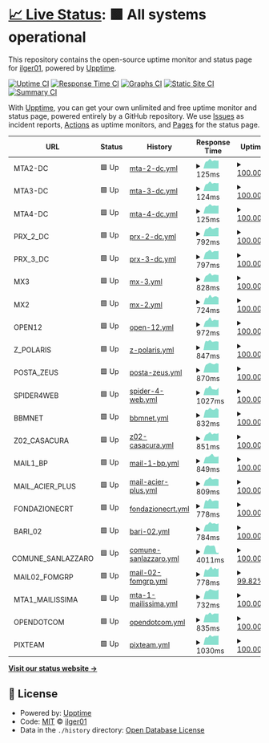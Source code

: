 # [📈 Live Status](https://ilger01.github.io/Uptime): <!--live status--> **🟩 All systems operational**

This repository contains the open-source uptime monitor and status page for [ilger01](https://ilger01.github.io/Uptime), powered by [Upptime](https://github.com/upptime/upptime).

[![Uptime CI](https://github.com/ilger01/Uptime/workflows/Uptime%20CI/badge.svg)](https://github.com/ilger01/Uptime/actions?query=workflow%3A%22Uptime+CI%22)
[![Response Time CI](https://github.com/ilger01/Uptime/workflows/Response%20Time%20CI/badge.svg)](https://github.com/ilger01/Uptime/actions?query=workflow%3A%22Response+Time+CI%22)
[![Graphs CI](https://github.com/ilger01/Uptime/workflows/Graphs%20CI/badge.svg)](https://github.com/ilger01/Uptime/actions?query=workflow%3A%22Graphs+CI%22)
[![Static Site CI](https://github.com/ilger01/Uptime/workflows/Static%20Site%20CI/badge.svg)](https://github.com/ilger01/Uptime/actions?query=workflow%3A%22Static+Site+CI%22)
[![Summary CI](https://github.com/ilger01/Uptime/workflows/Summary%20CI/badge.svg)](https://github.com/ilger01/Uptime/actions?query=workflow%3A%22Summary+CI%22)

With [Upptime](https://upptime.js.org), you can get your own unlimited and free uptime monitor and status page, powered entirely by a GitHub repository. We use [Issues](https://github.com/ilger01/Uptime/issues) as incident reports, [Actions](https://github.com/ilger01/Uptime/actions) as uptime monitors, and [Pages](https://ilger01.github.io/Uptime) for the status page.

<!--start: status pages-->
<!-- This summary is generated by Upptime (https://github.com/upptime/upptime) -->
<!-- Do not edit this manually, your changes will be overwritten -->
<!-- prettier-ignore -->
| URL | Status | History | Response Time | Uptime |
| --- | ------ | ------- | ------------- | ------ |
| <img alt="" src="https://icons.duckduckgo.com/ip3/null.ico" height="13"> MTA2-DC | 🟩 Up | [mta-2-dc.yml](https://github.com/ilger01/Uptime/commits/HEAD/history/mta-2-dc.yml) | <details><summary><img alt="Response time graph" src="./graphs/mta-2-dc/response-time-week.png" height="20"> 125ms</summary><br><a href="https://ilger01.github.io/Uptime/history/mta-2-dc"><img alt="Response time 183" src="https://img.shields.io/endpoint?url=https%3A%2F%2Fraw.githubusercontent.com%2Filger01%2FUptime%2FHEAD%2Fapi%2Fmta-2-dc%2Fresponse-time.json"></a><br><a href="https://ilger01.github.io/Uptime/history/mta-2-dc"><img alt="24-hour response time 111" src="https://img.shields.io/endpoint?url=https%3A%2F%2Fraw.githubusercontent.com%2Filger01%2FUptime%2FHEAD%2Fapi%2Fmta-2-dc%2Fresponse-time-day.json"></a><br><a href="https://ilger01.github.io/Uptime/history/mta-2-dc"><img alt="7-day response time 125" src="https://img.shields.io/endpoint?url=https%3A%2F%2Fraw.githubusercontent.com%2Filger01%2FUptime%2FHEAD%2Fapi%2Fmta-2-dc%2Fresponse-time-week.json"></a><br><a href="https://ilger01.github.io/Uptime/history/mta-2-dc"><img alt="30-day response time 123" src="https://img.shields.io/endpoint?url=https%3A%2F%2Fraw.githubusercontent.com%2Filger01%2FUptime%2FHEAD%2Fapi%2Fmta-2-dc%2Fresponse-time-month.json"></a><br><a href="https://ilger01.github.io/Uptime/history/mta-2-dc"><img alt="1-year response time 183" src="https://img.shields.io/endpoint?url=https%3A%2F%2Fraw.githubusercontent.com%2Filger01%2FUptime%2FHEAD%2Fapi%2Fmta-2-dc%2Fresponse-time-year.json"></a></details> | <details><summary><a href="https://ilger01.github.io/Uptime/history/mta-2-dc">100.00%</a></summary><a href="https://ilger01.github.io/Uptime/history/mta-2-dc"><img alt="All-time uptime 99.96%" src="https://img.shields.io/endpoint?url=https%3A%2F%2Fraw.githubusercontent.com%2Filger01%2FUptime%2FHEAD%2Fapi%2Fmta-2-dc%2Fuptime.json"></a><br><a href="https://ilger01.github.io/Uptime/history/mta-2-dc"><img alt="24-hour uptime 100.00%" src="https://img.shields.io/endpoint?url=https%3A%2F%2Fraw.githubusercontent.com%2Filger01%2FUptime%2FHEAD%2Fapi%2Fmta-2-dc%2Fuptime-day.json"></a><br><a href="https://ilger01.github.io/Uptime/history/mta-2-dc"><img alt="7-day uptime 100.00%" src="https://img.shields.io/endpoint?url=https%3A%2F%2Fraw.githubusercontent.com%2Filger01%2FUptime%2FHEAD%2Fapi%2Fmta-2-dc%2Fuptime-week.json"></a><br><a href="https://ilger01.github.io/Uptime/history/mta-2-dc"><img alt="30-day uptime 100.00%" src="https://img.shields.io/endpoint?url=https%3A%2F%2Fraw.githubusercontent.com%2Filger01%2FUptime%2FHEAD%2Fapi%2Fmta-2-dc%2Fuptime-month.json"></a><br><a href="https://ilger01.github.io/Uptime/history/mta-2-dc"><img alt="1-year uptime 99.96%" src="https://img.shields.io/endpoint?url=https%3A%2F%2Fraw.githubusercontent.com%2Filger01%2FUptime%2FHEAD%2Fapi%2Fmta-2-dc%2Fuptime-year.json"></a></details>
| <img alt="" src="https://icons.duckduckgo.com/ip3/null.ico" height="13"> MTA3-DC | 🟩 Up | [mta-3-dc.yml](https://github.com/ilger01/Uptime/commits/HEAD/history/mta-3-dc.yml) | <details><summary><img alt="Response time graph" src="./graphs/mta-3-dc/response-time-week.png" height="20"> 124ms</summary><br><a href="https://ilger01.github.io/Uptime/history/mta-3-dc"><img alt="Response time 176" src="https://img.shields.io/endpoint?url=https%3A%2F%2Fraw.githubusercontent.com%2Filger01%2FUptime%2FHEAD%2Fapi%2Fmta-3-dc%2Fresponse-time.json"></a><br><a href="https://ilger01.github.io/Uptime/history/mta-3-dc"><img alt="24-hour response time 107" src="https://img.shields.io/endpoint?url=https%3A%2F%2Fraw.githubusercontent.com%2Filger01%2FUptime%2FHEAD%2Fapi%2Fmta-3-dc%2Fresponse-time-day.json"></a><br><a href="https://ilger01.github.io/Uptime/history/mta-3-dc"><img alt="7-day response time 124" src="https://img.shields.io/endpoint?url=https%3A%2F%2Fraw.githubusercontent.com%2Filger01%2FUptime%2FHEAD%2Fapi%2Fmta-3-dc%2Fresponse-time-week.json"></a><br><a href="https://ilger01.github.io/Uptime/history/mta-3-dc"><img alt="30-day response time 122" src="https://img.shields.io/endpoint?url=https%3A%2F%2Fraw.githubusercontent.com%2Filger01%2FUptime%2FHEAD%2Fapi%2Fmta-3-dc%2Fresponse-time-month.json"></a><br><a href="https://ilger01.github.io/Uptime/history/mta-3-dc"><img alt="1-year response time 176" src="https://img.shields.io/endpoint?url=https%3A%2F%2Fraw.githubusercontent.com%2Filger01%2FUptime%2FHEAD%2Fapi%2Fmta-3-dc%2Fresponse-time-year.json"></a></details> | <details><summary><a href="https://ilger01.github.io/Uptime/history/mta-3-dc">100.00%</a></summary><a href="https://ilger01.github.io/Uptime/history/mta-3-dc"><img alt="All-time uptime 99.93%" src="https://img.shields.io/endpoint?url=https%3A%2F%2Fraw.githubusercontent.com%2Filger01%2FUptime%2FHEAD%2Fapi%2Fmta-3-dc%2Fuptime.json"></a><br><a href="https://ilger01.github.io/Uptime/history/mta-3-dc"><img alt="24-hour uptime 100.00%" src="https://img.shields.io/endpoint?url=https%3A%2F%2Fraw.githubusercontent.com%2Filger01%2FUptime%2FHEAD%2Fapi%2Fmta-3-dc%2Fuptime-day.json"></a><br><a href="https://ilger01.github.io/Uptime/history/mta-3-dc"><img alt="7-day uptime 100.00%" src="https://img.shields.io/endpoint?url=https%3A%2F%2Fraw.githubusercontent.com%2Filger01%2FUptime%2FHEAD%2Fapi%2Fmta-3-dc%2Fuptime-week.json"></a><br><a href="https://ilger01.github.io/Uptime/history/mta-3-dc"><img alt="30-day uptime 100.00%" src="https://img.shields.io/endpoint?url=https%3A%2F%2Fraw.githubusercontent.com%2Filger01%2FUptime%2FHEAD%2Fapi%2Fmta-3-dc%2Fuptime-month.json"></a><br><a href="https://ilger01.github.io/Uptime/history/mta-3-dc"><img alt="1-year uptime 99.93%" src="https://img.shields.io/endpoint?url=https%3A%2F%2Fraw.githubusercontent.com%2Filger01%2FUptime%2FHEAD%2Fapi%2Fmta-3-dc%2Fuptime-year.json"></a></details>
| <img alt="" src="https://icons.duckduckgo.com/ip3/null.ico" height="13"> MTA4-DC | 🟩 Up | [mta-4-dc.yml](https://github.com/ilger01/Uptime/commits/HEAD/history/mta-4-dc.yml) | <details><summary><img alt="Response time graph" src="./graphs/mta-4-dc/response-time-week.png" height="20"> 125ms</summary><br><a href="https://ilger01.github.io/Uptime/history/mta-4-dc"><img alt="Response time 172" src="https://img.shields.io/endpoint?url=https%3A%2F%2Fraw.githubusercontent.com%2Filger01%2FUptime%2FHEAD%2Fapi%2Fmta-4-dc%2Fresponse-time.json"></a><br><a href="https://ilger01.github.io/Uptime/history/mta-4-dc"><img alt="24-hour response time 108" src="https://img.shields.io/endpoint?url=https%3A%2F%2Fraw.githubusercontent.com%2Filger01%2FUptime%2FHEAD%2Fapi%2Fmta-4-dc%2Fresponse-time-day.json"></a><br><a href="https://ilger01.github.io/Uptime/history/mta-4-dc"><img alt="7-day response time 125" src="https://img.shields.io/endpoint?url=https%3A%2F%2Fraw.githubusercontent.com%2Filger01%2FUptime%2FHEAD%2Fapi%2Fmta-4-dc%2Fresponse-time-week.json"></a><br><a href="https://ilger01.github.io/Uptime/history/mta-4-dc"><img alt="30-day response time 122" src="https://img.shields.io/endpoint?url=https%3A%2F%2Fraw.githubusercontent.com%2Filger01%2FUptime%2FHEAD%2Fapi%2Fmta-4-dc%2Fresponse-time-month.json"></a><br><a href="https://ilger01.github.io/Uptime/history/mta-4-dc"><img alt="1-year response time 172" src="https://img.shields.io/endpoint?url=https%3A%2F%2Fraw.githubusercontent.com%2Filger01%2FUptime%2FHEAD%2Fapi%2Fmta-4-dc%2Fresponse-time-year.json"></a></details> | <details><summary><a href="https://ilger01.github.io/Uptime/history/mta-4-dc">100.00%</a></summary><a href="https://ilger01.github.io/Uptime/history/mta-4-dc"><img alt="All-time uptime 99.96%" src="https://img.shields.io/endpoint?url=https%3A%2F%2Fraw.githubusercontent.com%2Filger01%2FUptime%2FHEAD%2Fapi%2Fmta-4-dc%2Fuptime.json"></a><br><a href="https://ilger01.github.io/Uptime/history/mta-4-dc"><img alt="24-hour uptime 100.00%" src="https://img.shields.io/endpoint?url=https%3A%2F%2Fraw.githubusercontent.com%2Filger01%2FUptime%2FHEAD%2Fapi%2Fmta-4-dc%2Fuptime-day.json"></a><br><a href="https://ilger01.github.io/Uptime/history/mta-4-dc"><img alt="7-day uptime 100.00%" src="https://img.shields.io/endpoint?url=https%3A%2F%2Fraw.githubusercontent.com%2Filger01%2FUptime%2FHEAD%2Fapi%2Fmta-4-dc%2Fuptime-week.json"></a><br><a href="https://ilger01.github.io/Uptime/history/mta-4-dc"><img alt="30-day uptime 100.00%" src="https://img.shields.io/endpoint?url=https%3A%2F%2Fraw.githubusercontent.com%2Filger01%2FUptime%2FHEAD%2Fapi%2Fmta-4-dc%2Fuptime-month.json"></a><br><a href="https://ilger01.github.io/Uptime/history/mta-4-dc"><img alt="1-year uptime 99.96%" src="https://img.shields.io/endpoint?url=https%3A%2F%2Fraw.githubusercontent.com%2Filger01%2FUptime%2FHEAD%2Fapi%2Fmta-4-dc%2Fuptime-year.json"></a></details>
| <img alt="" src="https://icons.duckduckgo.com/ip3/null.ico" height="13"> PRX_2_DC | 🟩 Up | [prx-2-dc.yml](https://github.com/ilger01/Uptime/commits/HEAD/history/prx-2-dc.yml) | <details><summary><img alt="Response time graph" src="./graphs/prx-2-dc/response-time-week.png" height="20"> 792ms</summary><br><a href="https://ilger01.github.io/Uptime/history/prx-2-dc"><img alt="Response time 866" src="https://img.shields.io/endpoint?url=https%3A%2F%2Fraw.githubusercontent.com%2Filger01%2FUptime%2FHEAD%2Fapi%2Fprx-2-dc%2Fresponse-time.json"></a><br><a href="https://ilger01.github.io/Uptime/history/prx-2-dc"><img alt="24-hour response time 733" src="https://img.shields.io/endpoint?url=https%3A%2F%2Fraw.githubusercontent.com%2Filger01%2FUptime%2FHEAD%2Fapi%2Fprx-2-dc%2Fresponse-time-day.json"></a><br><a href="https://ilger01.github.io/Uptime/history/prx-2-dc"><img alt="7-day response time 792" src="https://img.shields.io/endpoint?url=https%3A%2F%2Fraw.githubusercontent.com%2Filger01%2FUptime%2FHEAD%2Fapi%2Fprx-2-dc%2Fresponse-time-week.json"></a><br><a href="https://ilger01.github.io/Uptime/history/prx-2-dc"><img alt="30-day response time 790" src="https://img.shields.io/endpoint?url=https%3A%2F%2Fraw.githubusercontent.com%2Filger01%2FUptime%2FHEAD%2Fapi%2Fprx-2-dc%2Fresponse-time-month.json"></a><br><a href="https://ilger01.github.io/Uptime/history/prx-2-dc"><img alt="1-year response time 866" src="https://img.shields.io/endpoint?url=https%3A%2F%2Fraw.githubusercontent.com%2Filger01%2FUptime%2FHEAD%2Fapi%2Fprx-2-dc%2Fresponse-time-year.json"></a></details> | <details><summary><a href="https://ilger01.github.io/Uptime/history/prx-2-dc">100.00%</a></summary><a href="https://ilger01.github.io/Uptime/history/prx-2-dc"><img alt="All-time uptime 99.95%" src="https://img.shields.io/endpoint?url=https%3A%2F%2Fraw.githubusercontent.com%2Filger01%2FUptime%2FHEAD%2Fapi%2Fprx-2-dc%2Fuptime.json"></a><br><a href="https://ilger01.github.io/Uptime/history/prx-2-dc"><img alt="24-hour uptime 100.00%" src="https://img.shields.io/endpoint?url=https%3A%2F%2Fraw.githubusercontent.com%2Filger01%2FUptime%2FHEAD%2Fapi%2Fprx-2-dc%2Fuptime-day.json"></a><br><a href="https://ilger01.github.io/Uptime/history/prx-2-dc"><img alt="7-day uptime 100.00%" src="https://img.shields.io/endpoint?url=https%3A%2F%2Fraw.githubusercontent.com%2Filger01%2FUptime%2FHEAD%2Fapi%2Fprx-2-dc%2Fuptime-week.json"></a><br><a href="https://ilger01.github.io/Uptime/history/prx-2-dc"><img alt="30-day uptime 100.00%" src="https://img.shields.io/endpoint?url=https%3A%2F%2Fraw.githubusercontent.com%2Filger01%2FUptime%2FHEAD%2Fapi%2Fprx-2-dc%2Fuptime-month.json"></a><br><a href="https://ilger01.github.io/Uptime/history/prx-2-dc"><img alt="1-year uptime 99.95%" src="https://img.shields.io/endpoint?url=https%3A%2F%2Fraw.githubusercontent.com%2Filger01%2FUptime%2FHEAD%2Fapi%2Fprx-2-dc%2Fuptime-year.json"></a></details>
| <img alt="" src="https://icons.duckduckgo.com/ip3/null.ico" height="13"> PRX_3_DC | 🟩 Up | [prx-3-dc.yml](https://github.com/ilger01/Uptime/commits/HEAD/history/prx-3-dc.yml) | <details><summary><img alt="Response time graph" src="./graphs/prx-3-dc/response-time-week.png" height="20"> 797ms</summary><br><a href="https://ilger01.github.io/Uptime/history/prx-3-dc"><img alt="Response time 852" src="https://img.shields.io/endpoint?url=https%3A%2F%2Fraw.githubusercontent.com%2Filger01%2FUptime%2FHEAD%2Fapi%2Fprx-3-dc%2Fresponse-time.json"></a><br><a href="https://ilger01.github.io/Uptime/history/prx-3-dc"><img alt="24-hour response time 777" src="https://img.shields.io/endpoint?url=https%3A%2F%2Fraw.githubusercontent.com%2Filger01%2FUptime%2FHEAD%2Fapi%2Fprx-3-dc%2Fresponse-time-day.json"></a><br><a href="https://ilger01.github.io/Uptime/history/prx-3-dc"><img alt="7-day response time 797" src="https://img.shields.io/endpoint?url=https%3A%2F%2Fraw.githubusercontent.com%2Filger01%2FUptime%2FHEAD%2Fapi%2Fprx-3-dc%2Fresponse-time-week.json"></a><br><a href="https://ilger01.github.io/Uptime/history/prx-3-dc"><img alt="30-day response time 798" src="https://img.shields.io/endpoint?url=https%3A%2F%2Fraw.githubusercontent.com%2Filger01%2FUptime%2FHEAD%2Fapi%2Fprx-3-dc%2Fresponse-time-month.json"></a><br><a href="https://ilger01.github.io/Uptime/history/prx-3-dc"><img alt="1-year response time 852" src="https://img.shields.io/endpoint?url=https%3A%2F%2Fraw.githubusercontent.com%2Filger01%2FUptime%2FHEAD%2Fapi%2Fprx-3-dc%2Fresponse-time-year.json"></a></details> | <details><summary><a href="https://ilger01.github.io/Uptime/history/prx-3-dc">100.00%</a></summary><a href="https://ilger01.github.io/Uptime/history/prx-3-dc"><img alt="All-time uptime 99.95%" src="https://img.shields.io/endpoint?url=https%3A%2F%2Fraw.githubusercontent.com%2Filger01%2FUptime%2FHEAD%2Fapi%2Fprx-3-dc%2Fuptime.json"></a><br><a href="https://ilger01.github.io/Uptime/history/prx-3-dc"><img alt="24-hour uptime 100.00%" src="https://img.shields.io/endpoint?url=https%3A%2F%2Fraw.githubusercontent.com%2Filger01%2FUptime%2FHEAD%2Fapi%2Fprx-3-dc%2Fuptime-day.json"></a><br><a href="https://ilger01.github.io/Uptime/history/prx-3-dc"><img alt="7-day uptime 100.00%" src="https://img.shields.io/endpoint?url=https%3A%2F%2Fraw.githubusercontent.com%2Filger01%2FUptime%2FHEAD%2Fapi%2Fprx-3-dc%2Fuptime-week.json"></a><br><a href="https://ilger01.github.io/Uptime/history/prx-3-dc"><img alt="30-day uptime 100.00%" src="https://img.shields.io/endpoint?url=https%3A%2F%2Fraw.githubusercontent.com%2Filger01%2FUptime%2FHEAD%2Fapi%2Fprx-3-dc%2Fuptime-month.json"></a><br><a href="https://ilger01.github.io/Uptime/history/prx-3-dc"><img alt="1-year uptime 99.95%" src="https://img.shields.io/endpoint?url=https%3A%2F%2Fraw.githubusercontent.com%2Filger01%2FUptime%2FHEAD%2Fapi%2Fprx-3-dc%2Fuptime-year.json"></a></details>
| <img alt="" src="https://icons.duckduckgo.com/ip3/null.ico" height="13"> MX3 | 🟩 Up | [mx-3.yml](https://github.com/ilger01/Uptime/commits/HEAD/history/mx-3.yml) | <details><summary><img alt="Response time graph" src="./graphs/mx-3/response-time-week.png" height="20"> 828ms</summary><br><a href="https://ilger01.github.io/Uptime/history/mx-3"><img alt="Response time 859" src="https://img.shields.io/endpoint?url=https%3A%2F%2Fraw.githubusercontent.com%2Filger01%2FUptime%2FHEAD%2Fapi%2Fmx-3%2Fresponse-time.json"></a><br><a href="https://ilger01.github.io/Uptime/history/mx-3"><img alt="24-hour response time 774" src="https://img.shields.io/endpoint?url=https%3A%2F%2Fraw.githubusercontent.com%2Filger01%2FUptime%2FHEAD%2Fapi%2Fmx-3%2Fresponse-time-day.json"></a><br><a href="https://ilger01.github.io/Uptime/history/mx-3"><img alt="7-day response time 828" src="https://img.shields.io/endpoint?url=https%3A%2F%2Fraw.githubusercontent.com%2Filger01%2FUptime%2FHEAD%2Fapi%2Fmx-3%2Fresponse-time-week.json"></a><br><a href="https://ilger01.github.io/Uptime/history/mx-3"><img alt="30-day response time 824" src="https://img.shields.io/endpoint?url=https%3A%2F%2Fraw.githubusercontent.com%2Filger01%2FUptime%2FHEAD%2Fapi%2Fmx-3%2Fresponse-time-month.json"></a><br><a href="https://ilger01.github.io/Uptime/history/mx-3"><img alt="1-year response time 859" src="https://img.shields.io/endpoint?url=https%3A%2F%2Fraw.githubusercontent.com%2Filger01%2FUptime%2FHEAD%2Fapi%2Fmx-3%2Fresponse-time-year.json"></a></details> | <details><summary><a href="https://ilger01.github.io/Uptime/history/mx-3">100.00%</a></summary><a href="https://ilger01.github.io/Uptime/history/mx-3"><img alt="All-time uptime 99.93%" src="https://img.shields.io/endpoint?url=https%3A%2F%2Fraw.githubusercontent.com%2Filger01%2FUptime%2FHEAD%2Fapi%2Fmx-3%2Fuptime.json"></a><br><a href="https://ilger01.github.io/Uptime/history/mx-3"><img alt="24-hour uptime 100.00%" src="https://img.shields.io/endpoint?url=https%3A%2F%2Fraw.githubusercontent.com%2Filger01%2FUptime%2FHEAD%2Fapi%2Fmx-3%2Fuptime-day.json"></a><br><a href="https://ilger01.github.io/Uptime/history/mx-3"><img alt="7-day uptime 100.00%" src="https://img.shields.io/endpoint?url=https%3A%2F%2Fraw.githubusercontent.com%2Filger01%2FUptime%2FHEAD%2Fapi%2Fmx-3%2Fuptime-week.json"></a><br><a href="https://ilger01.github.io/Uptime/history/mx-3"><img alt="30-day uptime 100.00%" src="https://img.shields.io/endpoint?url=https%3A%2F%2Fraw.githubusercontent.com%2Filger01%2FUptime%2FHEAD%2Fapi%2Fmx-3%2Fuptime-month.json"></a><br><a href="https://ilger01.github.io/Uptime/history/mx-3"><img alt="1-year uptime 99.93%" src="https://img.shields.io/endpoint?url=https%3A%2F%2Fraw.githubusercontent.com%2Filger01%2FUptime%2FHEAD%2Fapi%2Fmx-3%2Fuptime-year.json"></a></details>
| <img alt="" src="https://icons.duckduckgo.com/ip3/null.ico" height="13"> MX2 | 🟩 Up | [mx-2.yml](https://github.com/ilger01/Uptime/commits/HEAD/history/mx-2.yml) | <details><summary><img alt="Response time graph" src="./graphs/mx-2/response-time-week.png" height="20"> 724ms</summary><br><a href="https://ilger01.github.io/Uptime/history/mx-2"><img alt="Response time 775" src="https://img.shields.io/endpoint?url=https%3A%2F%2Fraw.githubusercontent.com%2Filger01%2FUptime%2FHEAD%2Fapi%2Fmx-2%2Fresponse-time.json"></a><br><a href="https://ilger01.github.io/Uptime/history/mx-2"><img alt="24-hour response time 620" src="https://img.shields.io/endpoint?url=https%3A%2F%2Fraw.githubusercontent.com%2Filger01%2FUptime%2FHEAD%2Fapi%2Fmx-2%2Fresponse-time-day.json"></a><br><a href="https://ilger01.github.io/Uptime/history/mx-2"><img alt="7-day response time 724" src="https://img.shields.io/endpoint?url=https%3A%2F%2Fraw.githubusercontent.com%2Filger01%2FUptime%2FHEAD%2Fapi%2Fmx-2%2Fresponse-time-week.json"></a><br><a href="https://ilger01.github.io/Uptime/history/mx-2"><img alt="30-day response time 687" src="https://img.shields.io/endpoint?url=https%3A%2F%2Fraw.githubusercontent.com%2Filger01%2FUptime%2FHEAD%2Fapi%2Fmx-2%2Fresponse-time-month.json"></a><br><a href="https://ilger01.github.io/Uptime/history/mx-2"><img alt="1-year response time 775" src="https://img.shields.io/endpoint?url=https%3A%2F%2Fraw.githubusercontent.com%2Filger01%2FUptime%2FHEAD%2Fapi%2Fmx-2%2Fresponse-time-year.json"></a></details> | <details><summary><a href="https://ilger01.github.io/Uptime/history/mx-2">100.00%</a></summary><a href="https://ilger01.github.io/Uptime/history/mx-2"><img alt="All-time uptime 99.94%" src="https://img.shields.io/endpoint?url=https%3A%2F%2Fraw.githubusercontent.com%2Filger01%2FUptime%2FHEAD%2Fapi%2Fmx-2%2Fuptime.json"></a><br><a href="https://ilger01.github.io/Uptime/history/mx-2"><img alt="24-hour uptime 100.00%" src="https://img.shields.io/endpoint?url=https%3A%2F%2Fraw.githubusercontent.com%2Filger01%2FUptime%2FHEAD%2Fapi%2Fmx-2%2Fuptime-day.json"></a><br><a href="https://ilger01.github.io/Uptime/history/mx-2"><img alt="7-day uptime 100.00%" src="https://img.shields.io/endpoint?url=https%3A%2F%2Fraw.githubusercontent.com%2Filger01%2FUptime%2FHEAD%2Fapi%2Fmx-2%2Fuptime-week.json"></a><br><a href="https://ilger01.github.io/Uptime/history/mx-2"><img alt="30-day uptime 99.94%" src="https://img.shields.io/endpoint?url=https%3A%2F%2Fraw.githubusercontent.com%2Filger01%2FUptime%2FHEAD%2Fapi%2Fmx-2%2Fuptime-month.json"></a><br><a href="https://ilger01.github.io/Uptime/history/mx-2"><img alt="1-year uptime 99.94%" src="https://img.shields.io/endpoint?url=https%3A%2F%2Fraw.githubusercontent.com%2Filger01%2FUptime%2FHEAD%2Fapi%2Fmx-2%2Fuptime-year.json"></a></details>
| <img alt="" src="https://icons.duckduckgo.com/ip3/null.ico" height="13"> OPEN12 | 🟩 Up | [open-12.yml](https://github.com/ilger01/Uptime/commits/HEAD/history/open-12.yml) | <details><summary><img alt="Response time graph" src="./graphs/open-12/response-time-week.png" height="20"> 972ms</summary><br><a href="https://ilger01.github.io/Uptime/history/open-12"><img alt="Response time 939" src="https://img.shields.io/endpoint?url=https%3A%2F%2Fraw.githubusercontent.com%2Filger01%2FUptime%2FHEAD%2Fapi%2Fopen-12%2Fresponse-time.json"></a><br><a href="https://ilger01.github.io/Uptime/history/open-12"><img alt="24-hour response time 869" src="https://img.shields.io/endpoint?url=https%3A%2F%2Fraw.githubusercontent.com%2Filger01%2FUptime%2FHEAD%2Fapi%2Fopen-12%2Fresponse-time-day.json"></a><br><a href="https://ilger01.github.io/Uptime/history/open-12"><img alt="7-day response time 972" src="https://img.shields.io/endpoint?url=https%3A%2F%2Fraw.githubusercontent.com%2Filger01%2FUptime%2FHEAD%2Fapi%2Fopen-12%2Fresponse-time-week.json"></a><br><a href="https://ilger01.github.io/Uptime/history/open-12"><img alt="30-day response time 1148" src="https://img.shields.io/endpoint?url=https%3A%2F%2Fraw.githubusercontent.com%2Filger01%2FUptime%2FHEAD%2Fapi%2Fopen-12%2Fresponse-time-month.json"></a><br><a href="https://ilger01.github.io/Uptime/history/open-12"><img alt="1-year response time 939" src="https://img.shields.io/endpoint?url=https%3A%2F%2Fraw.githubusercontent.com%2Filger01%2FUptime%2FHEAD%2Fapi%2Fopen-12%2Fresponse-time-year.json"></a></details> | <details><summary><a href="https://ilger01.github.io/Uptime/history/open-12">100.00%</a></summary><a href="https://ilger01.github.io/Uptime/history/open-12"><img alt="All-time uptime 99.93%" src="https://img.shields.io/endpoint?url=https%3A%2F%2Fraw.githubusercontent.com%2Filger01%2FUptime%2FHEAD%2Fapi%2Fopen-12%2Fuptime.json"></a><br><a href="https://ilger01.github.io/Uptime/history/open-12"><img alt="24-hour uptime 100.00%" src="https://img.shields.io/endpoint?url=https%3A%2F%2Fraw.githubusercontent.com%2Filger01%2FUptime%2FHEAD%2Fapi%2Fopen-12%2Fuptime-day.json"></a><br><a href="https://ilger01.github.io/Uptime/history/open-12"><img alt="7-day uptime 100.00%" src="https://img.shields.io/endpoint?url=https%3A%2F%2Fraw.githubusercontent.com%2Filger01%2FUptime%2FHEAD%2Fapi%2Fopen-12%2Fuptime-week.json"></a><br><a href="https://ilger01.github.io/Uptime/history/open-12"><img alt="30-day uptime 100.00%" src="https://img.shields.io/endpoint?url=https%3A%2F%2Fraw.githubusercontent.com%2Filger01%2FUptime%2FHEAD%2Fapi%2Fopen-12%2Fuptime-month.json"></a><br><a href="https://ilger01.github.io/Uptime/history/open-12"><img alt="1-year uptime 99.93%" src="https://img.shields.io/endpoint?url=https%3A%2F%2Fraw.githubusercontent.com%2Filger01%2FUptime%2FHEAD%2Fapi%2Fopen-12%2Fuptime-year.json"></a></details>
| <img alt="" src="https://icons.duckduckgo.com/ip3/null.ico" height="13"> Z_POLARIS | 🟩 Up | [z-polaris.yml](https://github.com/ilger01/Uptime/commits/HEAD/history/z-polaris.yml) | <details><summary><img alt="Response time graph" src="./graphs/z-polaris/response-time-week.png" height="20"> 847ms</summary><br><a href="https://ilger01.github.io/Uptime/history/z-polaris"><img alt="Response time 901" src="https://img.shields.io/endpoint?url=https%3A%2F%2Fraw.githubusercontent.com%2Filger01%2FUptime%2FHEAD%2Fapi%2Fz-polaris%2Fresponse-time.json"></a><br><a href="https://ilger01.github.io/Uptime/history/z-polaris"><img alt="24-hour response time 763" src="https://img.shields.io/endpoint?url=https%3A%2F%2Fraw.githubusercontent.com%2Filger01%2FUptime%2FHEAD%2Fapi%2Fz-polaris%2Fresponse-time-day.json"></a><br><a href="https://ilger01.github.io/Uptime/history/z-polaris"><img alt="7-day response time 847" src="https://img.shields.io/endpoint?url=https%3A%2F%2Fraw.githubusercontent.com%2Filger01%2FUptime%2FHEAD%2Fapi%2Fz-polaris%2Fresponse-time-week.json"></a><br><a href="https://ilger01.github.io/Uptime/history/z-polaris"><img alt="30-day response time 857" src="https://img.shields.io/endpoint?url=https%3A%2F%2Fraw.githubusercontent.com%2Filger01%2FUptime%2FHEAD%2Fapi%2Fz-polaris%2Fresponse-time-month.json"></a><br><a href="https://ilger01.github.io/Uptime/history/z-polaris"><img alt="1-year response time 901" src="https://img.shields.io/endpoint?url=https%3A%2F%2Fraw.githubusercontent.com%2Filger01%2FUptime%2FHEAD%2Fapi%2Fz-polaris%2Fresponse-time-year.json"></a></details> | <details><summary><a href="https://ilger01.github.io/Uptime/history/z-polaris">100.00%</a></summary><a href="https://ilger01.github.io/Uptime/history/z-polaris"><img alt="All-time uptime 99.94%" src="https://img.shields.io/endpoint?url=https%3A%2F%2Fraw.githubusercontent.com%2Filger01%2FUptime%2FHEAD%2Fapi%2Fz-polaris%2Fuptime.json"></a><br><a href="https://ilger01.github.io/Uptime/history/z-polaris"><img alt="24-hour uptime 100.00%" src="https://img.shields.io/endpoint?url=https%3A%2F%2Fraw.githubusercontent.com%2Filger01%2FUptime%2FHEAD%2Fapi%2Fz-polaris%2Fuptime-day.json"></a><br><a href="https://ilger01.github.io/Uptime/history/z-polaris"><img alt="7-day uptime 100.00%" src="https://img.shields.io/endpoint?url=https%3A%2F%2Fraw.githubusercontent.com%2Filger01%2FUptime%2FHEAD%2Fapi%2Fz-polaris%2Fuptime-week.json"></a><br><a href="https://ilger01.github.io/Uptime/history/z-polaris"><img alt="30-day uptime 100.00%" src="https://img.shields.io/endpoint?url=https%3A%2F%2Fraw.githubusercontent.com%2Filger01%2FUptime%2FHEAD%2Fapi%2Fz-polaris%2Fuptime-month.json"></a><br><a href="https://ilger01.github.io/Uptime/history/z-polaris"><img alt="1-year uptime 99.94%" src="https://img.shields.io/endpoint?url=https%3A%2F%2Fraw.githubusercontent.com%2Filger01%2FUptime%2FHEAD%2Fapi%2Fz-polaris%2Fuptime-year.json"></a></details>
| <img alt="" src="https://icons.duckduckgo.com/ip3/null.ico" height="13"> POSTA_ZEUS | 🟩 Up | [posta-zeus.yml](https://github.com/ilger01/Uptime/commits/HEAD/history/posta-zeus.yml) | <details><summary><img alt="Response time graph" src="./graphs/posta-zeus/response-time-week.png" height="20"> 870ms</summary><br><a href="https://ilger01.github.io/Uptime/history/posta-zeus"><img alt="Response time 914" src="https://img.shields.io/endpoint?url=https%3A%2F%2Fraw.githubusercontent.com%2Filger01%2FUptime%2FHEAD%2Fapi%2Fposta-zeus%2Fresponse-time.json"></a><br><a href="https://ilger01.github.io/Uptime/history/posta-zeus"><img alt="24-hour response time 806" src="https://img.shields.io/endpoint?url=https%3A%2F%2Fraw.githubusercontent.com%2Filger01%2FUptime%2FHEAD%2Fapi%2Fposta-zeus%2Fresponse-time-day.json"></a><br><a href="https://ilger01.github.io/Uptime/history/posta-zeus"><img alt="7-day response time 870" src="https://img.shields.io/endpoint?url=https%3A%2F%2Fraw.githubusercontent.com%2Filger01%2FUptime%2FHEAD%2Fapi%2Fposta-zeus%2Fresponse-time-week.json"></a><br><a href="https://ilger01.github.io/Uptime/history/posta-zeus"><img alt="30-day response time 846" src="https://img.shields.io/endpoint?url=https%3A%2F%2Fraw.githubusercontent.com%2Filger01%2FUptime%2FHEAD%2Fapi%2Fposta-zeus%2Fresponse-time-month.json"></a><br><a href="https://ilger01.github.io/Uptime/history/posta-zeus"><img alt="1-year response time 914" src="https://img.shields.io/endpoint?url=https%3A%2F%2Fraw.githubusercontent.com%2Filger01%2FUptime%2FHEAD%2Fapi%2Fposta-zeus%2Fresponse-time-year.json"></a></details> | <details><summary><a href="https://ilger01.github.io/Uptime/history/posta-zeus">100.00%</a></summary><a href="https://ilger01.github.io/Uptime/history/posta-zeus"><img alt="All-time uptime 99.95%" src="https://img.shields.io/endpoint?url=https%3A%2F%2Fraw.githubusercontent.com%2Filger01%2FUptime%2FHEAD%2Fapi%2Fposta-zeus%2Fuptime.json"></a><br><a href="https://ilger01.github.io/Uptime/history/posta-zeus"><img alt="24-hour uptime 100.00%" src="https://img.shields.io/endpoint?url=https%3A%2F%2Fraw.githubusercontent.com%2Filger01%2FUptime%2FHEAD%2Fapi%2Fposta-zeus%2Fuptime-day.json"></a><br><a href="https://ilger01.github.io/Uptime/history/posta-zeus"><img alt="7-day uptime 100.00%" src="https://img.shields.io/endpoint?url=https%3A%2F%2Fraw.githubusercontent.com%2Filger01%2FUptime%2FHEAD%2Fapi%2Fposta-zeus%2Fuptime-week.json"></a><br><a href="https://ilger01.github.io/Uptime/history/posta-zeus"><img alt="30-day uptime 100.00%" src="https://img.shields.io/endpoint?url=https%3A%2F%2Fraw.githubusercontent.com%2Filger01%2FUptime%2FHEAD%2Fapi%2Fposta-zeus%2Fuptime-month.json"></a><br><a href="https://ilger01.github.io/Uptime/history/posta-zeus"><img alt="1-year uptime 99.95%" src="https://img.shields.io/endpoint?url=https%3A%2F%2Fraw.githubusercontent.com%2Filger01%2FUptime%2FHEAD%2Fapi%2Fposta-zeus%2Fuptime-year.json"></a></details>
| <img alt="" src="https://icons.duckduckgo.com/ip3/null.ico" height="13"> SPIDER4WEB | 🟩 Up | [spider-4-web.yml](https://github.com/ilger01/Uptime/commits/HEAD/history/spider-4-web.yml) | <details><summary><img alt="Response time graph" src="./graphs/spider-4-web/response-time-week.png" height="20"> 1027ms</summary><br><a href="https://ilger01.github.io/Uptime/history/spider-4-web"><img alt="Response time 1186" src="https://img.shields.io/endpoint?url=https%3A%2F%2Fraw.githubusercontent.com%2Filger01%2FUptime%2FHEAD%2Fapi%2Fspider-4-web%2Fresponse-time.json"></a><br><a href="https://ilger01.github.io/Uptime/history/spider-4-web"><img alt="24-hour response time 718" src="https://img.shields.io/endpoint?url=https%3A%2F%2Fraw.githubusercontent.com%2Filger01%2FUptime%2FHEAD%2Fapi%2Fspider-4-web%2Fresponse-time-day.json"></a><br><a href="https://ilger01.github.io/Uptime/history/spider-4-web"><img alt="7-day response time 1027" src="https://img.shields.io/endpoint?url=https%3A%2F%2Fraw.githubusercontent.com%2Filger01%2FUptime%2FHEAD%2Fapi%2Fspider-4-web%2Fresponse-time-week.json"></a><br><a href="https://ilger01.github.io/Uptime/history/spider-4-web"><img alt="30-day response time 1002" src="https://img.shields.io/endpoint?url=https%3A%2F%2Fraw.githubusercontent.com%2Filger01%2FUptime%2FHEAD%2Fapi%2Fspider-4-web%2Fresponse-time-month.json"></a><br><a href="https://ilger01.github.io/Uptime/history/spider-4-web"><img alt="1-year response time 1186" src="https://img.shields.io/endpoint?url=https%3A%2F%2Fraw.githubusercontent.com%2Filger01%2FUptime%2FHEAD%2Fapi%2Fspider-4-web%2Fresponse-time-year.json"></a></details> | <details><summary><a href="https://ilger01.github.io/Uptime/history/spider-4-web">100.00%</a></summary><a href="https://ilger01.github.io/Uptime/history/spider-4-web"><img alt="All-time uptime 99.93%" src="https://img.shields.io/endpoint?url=https%3A%2F%2Fraw.githubusercontent.com%2Filger01%2FUptime%2FHEAD%2Fapi%2Fspider-4-web%2Fuptime.json"></a><br><a href="https://ilger01.github.io/Uptime/history/spider-4-web"><img alt="24-hour uptime 100.00%" src="https://img.shields.io/endpoint?url=https%3A%2F%2Fraw.githubusercontent.com%2Filger01%2FUptime%2FHEAD%2Fapi%2Fspider-4-web%2Fuptime-day.json"></a><br><a href="https://ilger01.github.io/Uptime/history/spider-4-web"><img alt="7-day uptime 100.00%" src="https://img.shields.io/endpoint?url=https%3A%2F%2Fraw.githubusercontent.com%2Filger01%2FUptime%2FHEAD%2Fapi%2Fspider-4-web%2Fuptime-week.json"></a><br><a href="https://ilger01.github.io/Uptime/history/spider-4-web"><img alt="30-day uptime 100.00%" src="https://img.shields.io/endpoint?url=https%3A%2F%2Fraw.githubusercontent.com%2Filger01%2FUptime%2FHEAD%2Fapi%2Fspider-4-web%2Fuptime-month.json"></a><br><a href="https://ilger01.github.io/Uptime/history/spider-4-web"><img alt="1-year uptime 99.93%" src="https://img.shields.io/endpoint?url=https%3A%2F%2Fraw.githubusercontent.com%2Filger01%2FUptime%2FHEAD%2Fapi%2Fspider-4-web%2Fuptime-year.json"></a></details>
| <img alt="" src="https://icons.duckduckgo.com/ip3/null.ico" height="13"> BBMNET | 🟩 Up | [bbmnet.yml](https://github.com/ilger01/Uptime/commits/HEAD/history/bbmnet.yml) | <details><summary><img alt="Response time graph" src="./graphs/bbmnet/response-time-week.png" height="20"> 832ms</summary><br><a href="https://ilger01.github.io/Uptime/history/bbmnet"><img alt="Response time 1048" src="https://img.shields.io/endpoint?url=https%3A%2F%2Fraw.githubusercontent.com%2Filger01%2FUptime%2FHEAD%2Fapi%2Fbbmnet%2Fresponse-time.json"></a><br><a href="https://ilger01.github.io/Uptime/history/bbmnet"><img alt="24-hour response time 782" src="https://img.shields.io/endpoint?url=https%3A%2F%2Fraw.githubusercontent.com%2Filger01%2FUptime%2FHEAD%2Fapi%2Fbbmnet%2Fresponse-time-day.json"></a><br><a href="https://ilger01.github.io/Uptime/history/bbmnet"><img alt="7-day response time 832" src="https://img.shields.io/endpoint?url=https%3A%2F%2Fraw.githubusercontent.com%2Filger01%2FUptime%2FHEAD%2Fapi%2Fbbmnet%2Fresponse-time-week.json"></a><br><a href="https://ilger01.github.io/Uptime/history/bbmnet"><img alt="30-day response time 980" src="https://img.shields.io/endpoint?url=https%3A%2F%2Fraw.githubusercontent.com%2Filger01%2FUptime%2FHEAD%2Fapi%2Fbbmnet%2Fresponse-time-month.json"></a><br><a href="https://ilger01.github.io/Uptime/history/bbmnet"><img alt="1-year response time 1048" src="https://img.shields.io/endpoint?url=https%3A%2F%2Fraw.githubusercontent.com%2Filger01%2FUptime%2FHEAD%2Fapi%2Fbbmnet%2Fresponse-time-year.json"></a></details> | <details><summary><a href="https://ilger01.github.io/Uptime/history/bbmnet">100.00%</a></summary><a href="https://ilger01.github.io/Uptime/history/bbmnet"><img alt="All-time uptime 99.95%" src="https://img.shields.io/endpoint?url=https%3A%2F%2Fraw.githubusercontent.com%2Filger01%2FUptime%2FHEAD%2Fapi%2Fbbmnet%2Fuptime.json"></a><br><a href="https://ilger01.github.io/Uptime/history/bbmnet"><img alt="24-hour uptime 100.00%" src="https://img.shields.io/endpoint?url=https%3A%2F%2Fraw.githubusercontent.com%2Filger01%2FUptime%2FHEAD%2Fapi%2Fbbmnet%2Fuptime-day.json"></a><br><a href="https://ilger01.github.io/Uptime/history/bbmnet"><img alt="7-day uptime 100.00%" src="https://img.shields.io/endpoint?url=https%3A%2F%2Fraw.githubusercontent.com%2Filger01%2FUptime%2FHEAD%2Fapi%2Fbbmnet%2Fuptime-week.json"></a><br><a href="https://ilger01.github.io/Uptime/history/bbmnet"><img alt="30-day uptime 100.00%" src="https://img.shields.io/endpoint?url=https%3A%2F%2Fraw.githubusercontent.com%2Filger01%2FUptime%2FHEAD%2Fapi%2Fbbmnet%2Fuptime-month.json"></a><br><a href="https://ilger01.github.io/Uptime/history/bbmnet"><img alt="1-year uptime 99.95%" src="https://img.shields.io/endpoint?url=https%3A%2F%2Fraw.githubusercontent.com%2Filger01%2FUptime%2FHEAD%2Fapi%2Fbbmnet%2Fuptime-year.json"></a></details>
| <img alt="" src="https://icons.duckduckgo.com/ip3/null.ico" height="13"> Z02_CASACURA | 🟩 Up | [z02-casacura.yml](https://github.com/ilger01/Uptime/commits/HEAD/history/z02-casacura.yml) | <details><summary><img alt="Response time graph" src="./graphs/z02-casacura/response-time-week.png" height="20"> 851ms</summary><br><a href="https://ilger01.github.io/Uptime/history/z02-casacura"><img alt="Response time 909" src="https://img.shields.io/endpoint?url=https%3A%2F%2Fraw.githubusercontent.com%2Filger01%2FUptime%2FHEAD%2Fapi%2Fz02-casacura%2Fresponse-time.json"></a><br><a href="https://ilger01.github.io/Uptime/history/z02-casacura"><img alt="24-hour response time 782" src="https://img.shields.io/endpoint?url=https%3A%2F%2Fraw.githubusercontent.com%2Filger01%2FUptime%2FHEAD%2Fapi%2Fz02-casacura%2Fresponse-time-day.json"></a><br><a href="https://ilger01.github.io/Uptime/history/z02-casacura"><img alt="7-day response time 851" src="https://img.shields.io/endpoint?url=https%3A%2F%2Fraw.githubusercontent.com%2Filger01%2FUptime%2FHEAD%2Fapi%2Fz02-casacura%2Fresponse-time-week.json"></a><br><a href="https://ilger01.github.io/Uptime/history/z02-casacura"><img alt="30-day response time 845" src="https://img.shields.io/endpoint?url=https%3A%2F%2Fraw.githubusercontent.com%2Filger01%2FUptime%2FHEAD%2Fapi%2Fz02-casacura%2Fresponse-time-month.json"></a><br><a href="https://ilger01.github.io/Uptime/history/z02-casacura"><img alt="1-year response time 909" src="https://img.shields.io/endpoint?url=https%3A%2F%2Fraw.githubusercontent.com%2Filger01%2FUptime%2FHEAD%2Fapi%2Fz02-casacura%2Fresponse-time-year.json"></a></details> | <details><summary><a href="https://ilger01.github.io/Uptime/history/z02-casacura">100.00%</a></summary><a href="https://ilger01.github.io/Uptime/history/z02-casacura"><img alt="All-time uptime 99.94%" src="https://img.shields.io/endpoint?url=https%3A%2F%2Fraw.githubusercontent.com%2Filger01%2FUptime%2FHEAD%2Fapi%2Fz02-casacura%2Fuptime.json"></a><br><a href="https://ilger01.github.io/Uptime/history/z02-casacura"><img alt="24-hour uptime 100.00%" src="https://img.shields.io/endpoint?url=https%3A%2F%2Fraw.githubusercontent.com%2Filger01%2FUptime%2FHEAD%2Fapi%2Fz02-casacura%2Fuptime-day.json"></a><br><a href="https://ilger01.github.io/Uptime/history/z02-casacura"><img alt="7-day uptime 100.00%" src="https://img.shields.io/endpoint?url=https%3A%2F%2Fraw.githubusercontent.com%2Filger01%2FUptime%2FHEAD%2Fapi%2Fz02-casacura%2Fuptime-week.json"></a><br><a href="https://ilger01.github.io/Uptime/history/z02-casacura"><img alt="30-day uptime 100.00%" src="https://img.shields.io/endpoint?url=https%3A%2F%2Fraw.githubusercontent.com%2Filger01%2FUptime%2FHEAD%2Fapi%2Fz02-casacura%2Fuptime-month.json"></a><br><a href="https://ilger01.github.io/Uptime/history/z02-casacura"><img alt="1-year uptime 99.94%" src="https://img.shields.io/endpoint?url=https%3A%2F%2Fraw.githubusercontent.com%2Filger01%2FUptime%2FHEAD%2Fapi%2Fz02-casacura%2Fuptime-year.json"></a></details>
| <img alt="" src="https://icons.duckduckgo.com/ip3/null.ico" height="13"> MAIL1_BP | 🟩 Up | [mail-1-bp.yml](https://github.com/ilger01/Uptime/commits/HEAD/history/mail-1-bp.yml) | <details><summary><img alt="Response time graph" src="./graphs/mail-1-bp/response-time-week.png" height="20"> 849ms</summary><br><a href="https://ilger01.github.io/Uptime/history/mail-1-bp"><img alt="Response time 869" src="https://img.shields.io/endpoint?url=https%3A%2F%2Fraw.githubusercontent.com%2Filger01%2FUptime%2FHEAD%2Fapi%2Fmail-1-bp%2Fresponse-time.json"></a><br><a href="https://ilger01.github.io/Uptime/history/mail-1-bp"><img alt="24-hour response time 746" src="https://img.shields.io/endpoint?url=https%3A%2F%2Fraw.githubusercontent.com%2Filger01%2FUptime%2FHEAD%2Fapi%2Fmail-1-bp%2Fresponse-time-day.json"></a><br><a href="https://ilger01.github.io/Uptime/history/mail-1-bp"><img alt="7-day response time 849" src="https://img.shields.io/endpoint?url=https%3A%2F%2Fraw.githubusercontent.com%2Filger01%2FUptime%2FHEAD%2Fapi%2Fmail-1-bp%2Fresponse-time-week.json"></a><br><a href="https://ilger01.github.io/Uptime/history/mail-1-bp"><img alt="30-day response time 803" src="https://img.shields.io/endpoint?url=https%3A%2F%2Fraw.githubusercontent.com%2Filger01%2FUptime%2FHEAD%2Fapi%2Fmail-1-bp%2Fresponse-time-month.json"></a><br><a href="https://ilger01.github.io/Uptime/history/mail-1-bp"><img alt="1-year response time 869" src="https://img.shields.io/endpoint?url=https%3A%2F%2Fraw.githubusercontent.com%2Filger01%2FUptime%2FHEAD%2Fapi%2Fmail-1-bp%2Fresponse-time-year.json"></a></details> | <details><summary><a href="https://ilger01.github.io/Uptime/history/mail-1-bp">100.00%</a></summary><a href="https://ilger01.github.io/Uptime/history/mail-1-bp"><img alt="All-time uptime 99.94%" src="https://img.shields.io/endpoint?url=https%3A%2F%2Fraw.githubusercontent.com%2Filger01%2FUptime%2FHEAD%2Fapi%2Fmail-1-bp%2Fuptime.json"></a><br><a href="https://ilger01.github.io/Uptime/history/mail-1-bp"><img alt="24-hour uptime 100.00%" src="https://img.shields.io/endpoint?url=https%3A%2F%2Fraw.githubusercontent.com%2Filger01%2FUptime%2FHEAD%2Fapi%2Fmail-1-bp%2Fuptime-day.json"></a><br><a href="https://ilger01.github.io/Uptime/history/mail-1-bp"><img alt="7-day uptime 100.00%" src="https://img.shields.io/endpoint?url=https%3A%2F%2Fraw.githubusercontent.com%2Filger01%2FUptime%2FHEAD%2Fapi%2Fmail-1-bp%2Fuptime-week.json"></a><br><a href="https://ilger01.github.io/Uptime/history/mail-1-bp"><img alt="30-day uptime 100.00%" src="https://img.shields.io/endpoint?url=https%3A%2F%2Fraw.githubusercontent.com%2Filger01%2FUptime%2FHEAD%2Fapi%2Fmail-1-bp%2Fuptime-month.json"></a><br><a href="https://ilger01.github.io/Uptime/history/mail-1-bp"><img alt="1-year uptime 99.94%" src="https://img.shields.io/endpoint?url=https%3A%2F%2Fraw.githubusercontent.com%2Filger01%2FUptime%2FHEAD%2Fapi%2Fmail-1-bp%2Fuptime-year.json"></a></details>
| <img alt="" src="https://icons.duckduckgo.com/ip3/null.ico" height="13"> MAIL_ACIER_PLUS | 🟩 Up | [mail-acier-plus.yml](https://github.com/ilger01/Uptime/commits/HEAD/history/mail-acier-plus.yml) | <details><summary><img alt="Response time graph" src="./graphs/mail-acier-plus/response-time-week.png" height="20"> 809ms</summary><br><a href="https://ilger01.github.io/Uptime/history/mail-acier-plus"><img alt="Response time 860" src="https://img.shields.io/endpoint?url=https%3A%2F%2Fraw.githubusercontent.com%2Filger01%2FUptime%2FHEAD%2Fapi%2Fmail-acier-plus%2Fresponse-time.json"></a><br><a href="https://ilger01.github.io/Uptime/history/mail-acier-plus"><img alt="24-hour response time 699" src="https://img.shields.io/endpoint?url=https%3A%2F%2Fraw.githubusercontent.com%2Filger01%2FUptime%2FHEAD%2Fapi%2Fmail-acier-plus%2Fresponse-time-day.json"></a><br><a href="https://ilger01.github.io/Uptime/history/mail-acier-plus"><img alt="7-day response time 809" src="https://img.shields.io/endpoint?url=https%3A%2F%2Fraw.githubusercontent.com%2Filger01%2FUptime%2FHEAD%2Fapi%2Fmail-acier-plus%2Fresponse-time-week.json"></a><br><a href="https://ilger01.github.io/Uptime/history/mail-acier-plus"><img alt="30-day response time 790" src="https://img.shields.io/endpoint?url=https%3A%2F%2Fraw.githubusercontent.com%2Filger01%2FUptime%2FHEAD%2Fapi%2Fmail-acier-plus%2Fresponse-time-month.json"></a><br><a href="https://ilger01.github.io/Uptime/history/mail-acier-plus"><img alt="1-year response time 860" src="https://img.shields.io/endpoint?url=https%3A%2F%2Fraw.githubusercontent.com%2Filger01%2FUptime%2FHEAD%2Fapi%2Fmail-acier-plus%2Fresponse-time-year.json"></a></details> | <details><summary><a href="https://ilger01.github.io/Uptime/history/mail-acier-plus">100.00%</a></summary><a href="https://ilger01.github.io/Uptime/history/mail-acier-plus"><img alt="All-time uptime 99.94%" src="https://img.shields.io/endpoint?url=https%3A%2F%2Fraw.githubusercontent.com%2Filger01%2FUptime%2FHEAD%2Fapi%2Fmail-acier-plus%2Fuptime.json"></a><br><a href="https://ilger01.github.io/Uptime/history/mail-acier-plus"><img alt="24-hour uptime 100.00%" src="https://img.shields.io/endpoint?url=https%3A%2F%2Fraw.githubusercontent.com%2Filger01%2FUptime%2FHEAD%2Fapi%2Fmail-acier-plus%2Fuptime-day.json"></a><br><a href="https://ilger01.github.io/Uptime/history/mail-acier-plus"><img alt="7-day uptime 100.00%" src="https://img.shields.io/endpoint?url=https%3A%2F%2Fraw.githubusercontent.com%2Filger01%2FUptime%2FHEAD%2Fapi%2Fmail-acier-plus%2Fuptime-week.json"></a><br><a href="https://ilger01.github.io/Uptime/history/mail-acier-plus"><img alt="30-day uptime 100.00%" src="https://img.shields.io/endpoint?url=https%3A%2F%2Fraw.githubusercontent.com%2Filger01%2FUptime%2FHEAD%2Fapi%2Fmail-acier-plus%2Fuptime-month.json"></a><br><a href="https://ilger01.github.io/Uptime/history/mail-acier-plus"><img alt="1-year uptime 99.94%" src="https://img.shields.io/endpoint?url=https%3A%2F%2Fraw.githubusercontent.com%2Filger01%2FUptime%2FHEAD%2Fapi%2Fmail-acier-plus%2Fuptime-year.json"></a></details>
| <img alt="" src="https://icons.duckduckgo.com/ip3/null.ico" height="13"> FONDAZIONECRT | 🟩 Up | [fondazionecrt.yml](https://github.com/ilger01/Uptime/commits/HEAD/history/fondazionecrt.yml) | <details><summary><img alt="Response time graph" src="./graphs/fondazionecrt/response-time-week.png" height="20"> 778ms</summary><br><a href="https://ilger01.github.io/Uptime/history/fondazionecrt"><img alt="Response time 808" src="https://img.shields.io/endpoint?url=https%3A%2F%2Fraw.githubusercontent.com%2Filger01%2FUptime%2FHEAD%2Fapi%2Ffondazionecrt%2Fresponse-time.json"></a><br><a href="https://ilger01.github.io/Uptime/history/fondazionecrt"><img alt="24-hour response time 704" src="https://img.shields.io/endpoint?url=https%3A%2F%2Fraw.githubusercontent.com%2Filger01%2FUptime%2FHEAD%2Fapi%2Ffondazionecrt%2Fresponse-time-day.json"></a><br><a href="https://ilger01.github.io/Uptime/history/fondazionecrt"><img alt="7-day response time 778" src="https://img.shields.io/endpoint?url=https%3A%2F%2Fraw.githubusercontent.com%2Filger01%2FUptime%2FHEAD%2Fapi%2Ffondazionecrt%2Fresponse-time-week.json"></a><br><a href="https://ilger01.github.io/Uptime/history/fondazionecrt"><img alt="30-day response time 759" src="https://img.shields.io/endpoint?url=https%3A%2F%2Fraw.githubusercontent.com%2Filger01%2FUptime%2FHEAD%2Fapi%2Ffondazionecrt%2Fresponse-time-month.json"></a><br><a href="https://ilger01.github.io/Uptime/history/fondazionecrt"><img alt="1-year response time 808" src="https://img.shields.io/endpoint?url=https%3A%2F%2Fraw.githubusercontent.com%2Filger01%2FUptime%2FHEAD%2Fapi%2Ffondazionecrt%2Fresponse-time-year.json"></a></details> | <details><summary><a href="https://ilger01.github.io/Uptime/history/fondazionecrt">100.00%</a></summary><a href="https://ilger01.github.io/Uptime/history/fondazionecrt"><img alt="All-time uptime 99.93%" src="https://img.shields.io/endpoint?url=https%3A%2F%2Fraw.githubusercontent.com%2Filger01%2FUptime%2FHEAD%2Fapi%2Ffondazionecrt%2Fuptime.json"></a><br><a href="https://ilger01.github.io/Uptime/history/fondazionecrt"><img alt="24-hour uptime 100.00%" src="https://img.shields.io/endpoint?url=https%3A%2F%2Fraw.githubusercontent.com%2Filger01%2FUptime%2FHEAD%2Fapi%2Ffondazionecrt%2Fuptime-day.json"></a><br><a href="https://ilger01.github.io/Uptime/history/fondazionecrt"><img alt="7-day uptime 100.00%" src="https://img.shields.io/endpoint?url=https%3A%2F%2Fraw.githubusercontent.com%2Filger01%2FUptime%2FHEAD%2Fapi%2Ffondazionecrt%2Fuptime-week.json"></a><br><a href="https://ilger01.github.io/Uptime/history/fondazionecrt"><img alt="30-day uptime 100.00%" src="https://img.shields.io/endpoint?url=https%3A%2F%2Fraw.githubusercontent.com%2Filger01%2FUptime%2FHEAD%2Fapi%2Ffondazionecrt%2Fuptime-month.json"></a><br><a href="https://ilger01.github.io/Uptime/history/fondazionecrt"><img alt="1-year uptime 99.93%" src="https://img.shields.io/endpoint?url=https%3A%2F%2Fraw.githubusercontent.com%2Filger01%2FUptime%2FHEAD%2Fapi%2Ffondazionecrt%2Fuptime-year.json"></a></details>
| <img alt="" src="https://icons.duckduckgo.com/ip3/null.ico" height="13"> BARI_02 | 🟩 Up | [bari-02.yml](https://github.com/ilger01/Uptime/commits/HEAD/history/bari-02.yml) | <details><summary><img alt="Response time graph" src="./graphs/bari-02/response-time-week.png" height="20"> 784ms</summary><br><a href="https://ilger01.github.io/Uptime/history/bari-02"><img alt="Response time 847" src="https://img.shields.io/endpoint?url=https%3A%2F%2Fraw.githubusercontent.com%2Filger01%2FUptime%2FHEAD%2Fapi%2Fbari-02%2Fresponse-time.json"></a><br><a href="https://ilger01.github.io/Uptime/history/bari-02"><img alt="24-hour response time 683" src="https://img.shields.io/endpoint?url=https%3A%2F%2Fraw.githubusercontent.com%2Filger01%2FUptime%2FHEAD%2Fapi%2Fbari-02%2Fresponse-time-day.json"></a><br><a href="https://ilger01.github.io/Uptime/history/bari-02"><img alt="7-day response time 784" src="https://img.shields.io/endpoint?url=https%3A%2F%2Fraw.githubusercontent.com%2Filger01%2FUptime%2FHEAD%2Fapi%2Fbari-02%2Fresponse-time-week.json"></a><br><a href="https://ilger01.github.io/Uptime/history/bari-02"><img alt="30-day response time 768" src="https://img.shields.io/endpoint?url=https%3A%2F%2Fraw.githubusercontent.com%2Filger01%2FUptime%2FHEAD%2Fapi%2Fbari-02%2Fresponse-time-month.json"></a><br><a href="https://ilger01.github.io/Uptime/history/bari-02"><img alt="1-year response time 847" src="https://img.shields.io/endpoint?url=https%3A%2F%2Fraw.githubusercontent.com%2Filger01%2FUptime%2FHEAD%2Fapi%2Fbari-02%2Fresponse-time-year.json"></a></details> | <details><summary><a href="https://ilger01.github.io/Uptime/history/bari-02">100.00%</a></summary><a href="https://ilger01.github.io/Uptime/history/bari-02"><img alt="All-time uptime 99.95%" src="https://img.shields.io/endpoint?url=https%3A%2F%2Fraw.githubusercontent.com%2Filger01%2FUptime%2FHEAD%2Fapi%2Fbari-02%2Fuptime.json"></a><br><a href="https://ilger01.github.io/Uptime/history/bari-02"><img alt="24-hour uptime 100.00%" src="https://img.shields.io/endpoint?url=https%3A%2F%2Fraw.githubusercontent.com%2Filger01%2FUptime%2FHEAD%2Fapi%2Fbari-02%2Fuptime-day.json"></a><br><a href="https://ilger01.github.io/Uptime/history/bari-02"><img alt="7-day uptime 100.00%" src="https://img.shields.io/endpoint?url=https%3A%2F%2Fraw.githubusercontent.com%2Filger01%2FUptime%2FHEAD%2Fapi%2Fbari-02%2Fuptime-week.json"></a><br><a href="https://ilger01.github.io/Uptime/history/bari-02"><img alt="30-day uptime 99.95%" src="https://img.shields.io/endpoint?url=https%3A%2F%2Fraw.githubusercontent.com%2Filger01%2FUptime%2FHEAD%2Fapi%2Fbari-02%2Fuptime-month.json"></a><br><a href="https://ilger01.github.io/Uptime/history/bari-02"><img alt="1-year uptime 99.95%" src="https://img.shields.io/endpoint?url=https%3A%2F%2Fraw.githubusercontent.com%2Filger01%2FUptime%2FHEAD%2Fapi%2Fbari-02%2Fuptime-year.json"></a></details>
| <img alt="" src="https://icons.duckduckgo.com/ip3/null.ico" height="13"> COMUNE_SANLAZZARO | 🟩 Up | [comune-sanlazzaro.yml](https://github.com/ilger01/Uptime/commits/HEAD/history/comune-sanlazzaro.yml) | <details><summary><img alt="Response time graph" src="./graphs/comune-sanlazzaro/response-time-week.png" height="20"> 4011ms</summary><br><a href="https://ilger01.github.io/Uptime/history/comune-sanlazzaro"><img alt="Response time 3234" src="https://img.shields.io/endpoint?url=https%3A%2F%2Fraw.githubusercontent.com%2Filger01%2FUptime%2FHEAD%2Fapi%2Fcomune-sanlazzaro%2Fresponse-time.json"></a><br><a href="https://ilger01.github.io/Uptime/history/comune-sanlazzaro"><img alt="24-hour response time 6292" src="https://img.shields.io/endpoint?url=https%3A%2F%2Fraw.githubusercontent.com%2Filger01%2FUptime%2FHEAD%2Fapi%2Fcomune-sanlazzaro%2Fresponse-time-day.json"></a><br><a href="https://ilger01.github.io/Uptime/history/comune-sanlazzaro"><img alt="7-day response time 4011" src="https://img.shields.io/endpoint?url=https%3A%2F%2Fraw.githubusercontent.com%2Filger01%2FUptime%2FHEAD%2Fapi%2Fcomune-sanlazzaro%2Fresponse-time-week.json"></a><br><a href="https://ilger01.github.io/Uptime/history/comune-sanlazzaro"><img alt="30-day response time 3629" src="https://img.shields.io/endpoint?url=https%3A%2F%2Fraw.githubusercontent.com%2Filger01%2FUptime%2FHEAD%2Fapi%2Fcomune-sanlazzaro%2Fresponse-time-month.json"></a><br><a href="https://ilger01.github.io/Uptime/history/comune-sanlazzaro"><img alt="1-year response time 3234" src="https://img.shields.io/endpoint?url=https%3A%2F%2Fraw.githubusercontent.com%2Filger01%2FUptime%2FHEAD%2Fapi%2Fcomune-sanlazzaro%2Fresponse-time-year.json"></a></details> | <details><summary><a href="https://ilger01.github.io/Uptime/history/comune-sanlazzaro">100.00%</a></summary><a href="https://ilger01.github.io/Uptime/history/comune-sanlazzaro"><img alt="All-time uptime 99.94%" src="https://img.shields.io/endpoint?url=https%3A%2F%2Fraw.githubusercontent.com%2Filger01%2FUptime%2FHEAD%2Fapi%2Fcomune-sanlazzaro%2Fuptime.json"></a><br><a href="https://ilger01.github.io/Uptime/history/comune-sanlazzaro"><img alt="24-hour uptime 100.00%" src="https://img.shields.io/endpoint?url=https%3A%2F%2Fraw.githubusercontent.com%2Filger01%2FUptime%2FHEAD%2Fapi%2Fcomune-sanlazzaro%2Fuptime-day.json"></a><br><a href="https://ilger01.github.io/Uptime/history/comune-sanlazzaro"><img alt="7-day uptime 100.00%" src="https://img.shields.io/endpoint?url=https%3A%2F%2Fraw.githubusercontent.com%2Filger01%2FUptime%2FHEAD%2Fapi%2Fcomune-sanlazzaro%2Fuptime-week.json"></a><br><a href="https://ilger01.github.io/Uptime/history/comune-sanlazzaro"><img alt="30-day uptime 100.00%" src="https://img.shields.io/endpoint?url=https%3A%2F%2Fraw.githubusercontent.com%2Filger01%2FUptime%2FHEAD%2Fapi%2Fcomune-sanlazzaro%2Fuptime-month.json"></a><br><a href="https://ilger01.github.io/Uptime/history/comune-sanlazzaro"><img alt="1-year uptime 99.94%" src="https://img.shields.io/endpoint?url=https%3A%2F%2Fraw.githubusercontent.com%2Filger01%2FUptime%2FHEAD%2Fapi%2Fcomune-sanlazzaro%2Fuptime-year.json"></a></details>
| <img alt="" src="https://icons.duckduckgo.com/ip3/null.ico" height="13"> MAIL02_FOMGRP | 🟩 Up | [mail-02-fomgrp.yml](https://github.com/ilger01/Uptime/commits/HEAD/history/mail-02-fomgrp.yml) | <details><summary><img alt="Response time graph" src="./graphs/mail-02-fomgrp/response-time-week.png" height="20"> 778ms</summary><br><a href="https://ilger01.github.io/Uptime/history/mail-02-fomgrp"><img alt="Response time 847" src="https://img.shields.io/endpoint?url=https%3A%2F%2Fraw.githubusercontent.com%2Filger01%2FUptime%2FHEAD%2Fapi%2Fmail-02-fomgrp%2Fresponse-time.json"></a><br><a href="https://ilger01.github.io/Uptime/history/mail-02-fomgrp"><img alt="24-hour response time 699" src="https://img.shields.io/endpoint?url=https%3A%2F%2Fraw.githubusercontent.com%2Filger01%2FUptime%2FHEAD%2Fapi%2Fmail-02-fomgrp%2Fresponse-time-day.json"></a><br><a href="https://ilger01.github.io/Uptime/history/mail-02-fomgrp"><img alt="7-day response time 778" src="https://img.shields.io/endpoint?url=https%3A%2F%2Fraw.githubusercontent.com%2Filger01%2FUptime%2FHEAD%2Fapi%2Fmail-02-fomgrp%2Fresponse-time-week.json"></a><br><a href="https://ilger01.github.io/Uptime/history/mail-02-fomgrp"><img alt="30-day response time 796" src="https://img.shields.io/endpoint?url=https%3A%2F%2Fraw.githubusercontent.com%2Filger01%2FUptime%2FHEAD%2Fapi%2Fmail-02-fomgrp%2Fresponse-time-month.json"></a><br><a href="https://ilger01.github.io/Uptime/history/mail-02-fomgrp"><img alt="1-year response time 847" src="https://img.shields.io/endpoint?url=https%3A%2F%2Fraw.githubusercontent.com%2Filger01%2FUptime%2FHEAD%2Fapi%2Fmail-02-fomgrp%2Fresponse-time-year.json"></a></details> | <details><summary><a href="https://ilger01.github.io/Uptime/history/mail-02-fomgrp">99.82%</a></summary><a href="https://ilger01.github.io/Uptime/history/mail-02-fomgrp"><img alt="All-time uptime 99.94%" src="https://img.shields.io/endpoint?url=https%3A%2F%2Fraw.githubusercontent.com%2Filger01%2FUptime%2FHEAD%2Fapi%2Fmail-02-fomgrp%2Fuptime.json"></a><br><a href="https://ilger01.github.io/Uptime/history/mail-02-fomgrp"><img alt="24-hour uptime 100.00%" src="https://img.shields.io/endpoint?url=https%3A%2F%2Fraw.githubusercontent.com%2Filger01%2FUptime%2FHEAD%2Fapi%2Fmail-02-fomgrp%2Fuptime-day.json"></a><br><a href="https://ilger01.github.io/Uptime/history/mail-02-fomgrp"><img alt="7-day uptime 99.82%" src="https://img.shields.io/endpoint?url=https%3A%2F%2Fraw.githubusercontent.com%2Filger01%2FUptime%2FHEAD%2Fapi%2Fmail-02-fomgrp%2Fuptime-week.json"></a><br><a href="https://ilger01.github.io/Uptime/history/mail-02-fomgrp"><img alt="30-day uptime 99.96%" src="https://img.shields.io/endpoint?url=https%3A%2F%2Fraw.githubusercontent.com%2Filger01%2FUptime%2FHEAD%2Fapi%2Fmail-02-fomgrp%2Fuptime-month.json"></a><br><a href="https://ilger01.github.io/Uptime/history/mail-02-fomgrp"><img alt="1-year uptime 99.94%" src="https://img.shields.io/endpoint?url=https%3A%2F%2Fraw.githubusercontent.com%2Filger01%2FUptime%2FHEAD%2Fapi%2Fmail-02-fomgrp%2Fuptime-year.json"></a></details>
| <img alt="" src="https://icons.duckduckgo.com/ip3/null.ico" height="13"> MTA1_MAILISSIMA | 🟩 Up | [mta-1-mailissima.yml](https://github.com/ilger01/Uptime/commits/HEAD/history/mta-1-mailissima.yml) | <details><summary><img alt="Response time graph" src="./graphs/mta-1-mailissima/response-time-week.png" height="20"> 732ms</summary><br><a href="https://ilger01.github.io/Uptime/history/mta-1-mailissima"><img alt="Response time 786" src="https://img.shields.io/endpoint?url=https%3A%2F%2Fraw.githubusercontent.com%2Filger01%2FUptime%2FHEAD%2Fapi%2Fmta-1-mailissima%2Fresponse-time.json"></a><br><a href="https://ilger01.github.io/Uptime/history/mta-1-mailissima"><img alt="24-hour response time 778" src="https://img.shields.io/endpoint?url=https%3A%2F%2Fraw.githubusercontent.com%2Filger01%2FUptime%2FHEAD%2Fapi%2Fmta-1-mailissima%2Fresponse-time-day.json"></a><br><a href="https://ilger01.github.io/Uptime/history/mta-1-mailissima"><img alt="7-day response time 732" src="https://img.shields.io/endpoint?url=https%3A%2F%2Fraw.githubusercontent.com%2Filger01%2FUptime%2FHEAD%2Fapi%2Fmta-1-mailissima%2Fresponse-time-week.json"></a><br><a href="https://ilger01.github.io/Uptime/history/mta-1-mailissima"><img alt="30-day response time 733" src="https://img.shields.io/endpoint?url=https%3A%2F%2Fraw.githubusercontent.com%2Filger01%2FUptime%2FHEAD%2Fapi%2Fmta-1-mailissima%2Fresponse-time-month.json"></a><br><a href="https://ilger01.github.io/Uptime/history/mta-1-mailissima"><img alt="1-year response time 786" src="https://img.shields.io/endpoint?url=https%3A%2F%2Fraw.githubusercontent.com%2Filger01%2FUptime%2FHEAD%2Fapi%2Fmta-1-mailissima%2Fresponse-time-year.json"></a></details> | <details><summary><a href="https://ilger01.github.io/Uptime/history/mta-1-mailissima">100.00%</a></summary><a href="https://ilger01.github.io/Uptime/history/mta-1-mailissima"><img alt="All-time uptime 99.98%" src="https://img.shields.io/endpoint?url=https%3A%2F%2Fraw.githubusercontent.com%2Filger01%2FUptime%2FHEAD%2Fapi%2Fmta-1-mailissima%2Fuptime.json"></a><br><a href="https://ilger01.github.io/Uptime/history/mta-1-mailissima"><img alt="24-hour uptime 100.00%" src="https://img.shields.io/endpoint?url=https%3A%2F%2Fraw.githubusercontent.com%2Filger01%2FUptime%2FHEAD%2Fapi%2Fmta-1-mailissima%2Fuptime-day.json"></a><br><a href="https://ilger01.github.io/Uptime/history/mta-1-mailissima"><img alt="7-day uptime 100.00%" src="https://img.shields.io/endpoint?url=https%3A%2F%2Fraw.githubusercontent.com%2Filger01%2FUptime%2FHEAD%2Fapi%2Fmta-1-mailissima%2Fuptime-week.json"></a><br><a href="https://ilger01.github.io/Uptime/history/mta-1-mailissima"><img alt="30-day uptime 100.00%" src="https://img.shields.io/endpoint?url=https%3A%2F%2Fraw.githubusercontent.com%2Filger01%2FUptime%2FHEAD%2Fapi%2Fmta-1-mailissima%2Fuptime-month.json"></a><br><a href="https://ilger01.github.io/Uptime/history/mta-1-mailissima"><img alt="1-year uptime 99.98%" src="https://img.shields.io/endpoint?url=https%3A%2F%2Fraw.githubusercontent.com%2Filger01%2FUptime%2FHEAD%2Fapi%2Fmta-1-mailissima%2Fuptime-year.json"></a></details>
| <img alt="" src="https://icons.duckduckgo.com/ip3/null.ico" height="13"> OPENDOTCOM | 🟩 Up | [opendotcom.yml](https://github.com/ilger01/Uptime/commits/HEAD/history/opendotcom.yml) | <details><summary><img alt="Response time graph" src="./graphs/opendotcom/response-time-week.png" height="20"> 835ms</summary><br><a href="https://ilger01.github.io/Uptime/history/opendotcom"><img alt="Response time 884" src="https://img.shields.io/endpoint?url=https%3A%2F%2Fraw.githubusercontent.com%2Filger01%2FUptime%2FHEAD%2Fapi%2Fopendotcom%2Fresponse-time.json"></a><br><a href="https://ilger01.github.io/Uptime/history/opendotcom"><img alt="24-hour response time 768" src="https://img.shields.io/endpoint?url=https%3A%2F%2Fraw.githubusercontent.com%2Filger01%2FUptime%2FHEAD%2Fapi%2Fopendotcom%2Fresponse-time-day.json"></a><br><a href="https://ilger01.github.io/Uptime/history/opendotcom"><img alt="7-day response time 835" src="https://img.shields.io/endpoint?url=https%3A%2F%2Fraw.githubusercontent.com%2Filger01%2FUptime%2FHEAD%2Fapi%2Fopendotcom%2Fresponse-time-week.json"></a><br><a href="https://ilger01.github.io/Uptime/history/opendotcom"><img alt="30-day response time 838" src="https://img.shields.io/endpoint?url=https%3A%2F%2Fraw.githubusercontent.com%2Filger01%2FUptime%2FHEAD%2Fapi%2Fopendotcom%2Fresponse-time-month.json"></a><br><a href="https://ilger01.github.io/Uptime/history/opendotcom"><img alt="1-year response time 884" src="https://img.shields.io/endpoint?url=https%3A%2F%2Fraw.githubusercontent.com%2Filger01%2FUptime%2FHEAD%2Fapi%2Fopendotcom%2Fresponse-time-year.json"></a></details> | <details><summary><a href="https://ilger01.github.io/Uptime/history/opendotcom">100.00%</a></summary><a href="https://ilger01.github.io/Uptime/history/opendotcom"><img alt="All-time uptime 99.94%" src="https://img.shields.io/endpoint?url=https%3A%2F%2Fraw.githubusercontent.com%2Filger01%2FUptime%2FHEAD%2Fapi%2Fopendotcom%2Fuptime.json"></a><br><a href="https://ilger01.github.io/Uptime/history/opendotcom"><img alt="24-hour uptime 100.00%" src="https://img.shields.io/endpoint?url=https%3A%2F%2Fraw.githubusercontent.com%2Filger01%2FUptime%2FHEAD%2Fapi%2Fopendotcom%2Fuptime-day.json"></a><br><a href="https://ilger01.github.io/Uptime/history/opendotcom"><img alt="7-day uptime 100.00%" src="https://img.shields.io/endpoint?url=https%3A%2F%2Fraw.githubusercontent.com%2Filger01%2FUptime%2FHEAD%2Fapi%2Fopendotcom%2Fuptime-week.json"></a><br><a href="https://ilger01.github.io/Uptime/history/opendotcom"><img alt="30-day uptime 100.00%" src="https://img.shields.io/endpoint?url=https%3A%2F%2Fraw.githubusercontent.com%2Filger01%2FUptime%2FHEAD%2Fapi%2Fopendotcom%2Fuptime-month.json"></a><br><a href="https://ilger01.github.io/Uptime/history/opendotcom"><img alt="1-year uptime 99.94%" src="https://img.shields.io/endpoint?url=https%3A%2F%2Fraw.githubusercontent.com%2Filger01%2FUptime%2FHEAD%2Fapi%2Fopendotcom%2Fuptime-year.json"></a></details>
| <img alt="" src="https://icons.duckduckgo.com/ip3/null.ico" height="13"> PIXTEAM | 🟩 Up | [pixteam.yml](https://github.com/ilger01/Uptime/commits/HEAD/history/pixteam.yml) | <details><summary><img alt="Response time graph" src="./graphs/pixteam/response-time-week.png" height="20"> 1030ms</summary><br><a href="https://ilger01.github.io/Uptime/history/pixteam"><img alt="Response time 1562" src="https://img.shields.io/endpoint?url=https%3A%2F%2Fraw.githubusercontent.com%2Filger01%2FUptime%2FHEAD%2Fapi%2Fpixteam%2Fresponse-time.json"></a><br><a href="https://ilger01.github.io/Uptime/history/pixteam"><img alt="24-hour response time 944" src="https://img.shields.io/endpoint?url=https%3A%2F%2Fraw.githubusercontent.com%2Filger01%2FUptime%2FHEAD%2Fapi%2Fpixteam%2Fresponse-time-day.json"></a><br><a href="https://ilger01.github.io/Uptime/history/pixteam"><img alt="7-day response time 1030" src="https://img.shields.io/endpoint?url=https%3A%2F%2Fraw.githubusercontent.com%2Filger01%2FUptime%2FHEAD%2Fapi%2Fpixteam%2Fresponse-time-week.json"></a><br><a href="https://ilger01.github.io/Uptime/history/pixteam"><img alt="30-day response time 1431" src="https://img.shields.io/endpoint?url=https%3A%2F%2Fraw.githubusercontent.com%2Filger01%2FUptime%2FHEAD%2Fapi%2Fpixteam%2Fresponse-time-month.json"></a><br><a href="https://ilger01.github.io/Uptime/history/pixteam"><img alt="1-year response time 1562" src="https://img.shields.io/endpoint?url=https%3A%2F%2Fraw.githubusercontent.com%2Filger01%2FUptime%2FHEAD%2Fapi%2Fpixteam%2Fresponse-time-year.json"></a></details> | <details><summary><a href="https://ilger01.github.io/Uptime/history/pixteam">100.00%</a></summary><a href="https://ilger01.github.io/Uptime/history/pixteam"><img alt="All-time uptime 99.95%" src="https://img.shields.io/endpoint?url=https%3A%2F%2Fraw.githubusercontent.com%2Filger01%2FUptime%2FHEAD%2Fapi%2Fpixteam%2Fuptime.json"></a><br><a href="https://ilger01.github.io/Uptime/history/pixteam"><img alt="24-hour uptime 100.00%" src="https://img.shields.io/endpoint?url=https%3A%2F%2Fraw.githubusercontent.com%2Filger01%2FUptime%2FHEAD%2Fapi%2Fpixteam%2Fuptime-day.json"></a><br><a href="https://ilger01.github.io/Uptime/history/pixteam"><img alt="7-day uptime 100.00%" src="https://img.shields.io/endpoint?url=https%3A%2F%2Fraw.githubusercontent.com%2Filger01%2FUptime%2FHEAD%2Fapi%2Fpixteam%2Fuptime-week.json"></a><br><a href="https://ilger01.github.io/Uptime/history/pixteam"><img alt="30-day uptime 99.92%" src="https://img.shields.io/endpoint?url=https%3A%2F%2Fraw.githubusercontent.com%2Filger01%2FUptime%2FHEAD%2Fapi%2Fpixteam%2Fuptime-month.json"></a><br><a href="https://ilger01.github.io/Uptime/history/pixteam"><img alt="1-year uptime 99.95%" src="https://img.shields.io/endpoint?url=https%3A%2F%2Fraw.githubusercontent.com%2Filger01%2FUptime%2FHEAD%2Fapi%2Fpixteam%2Fuptime-year.json"></a></details>

<!--end: status pages-->

[**Visit our status website →**](https://ilger01.github.io/Uptime)

## 📄 License

- Powered by: [Upptime](https://github.com/upptime/upptime)
- Code: [MIT](./LICENSE) © [ilger01](https://ilger01.github.io/Uptime)
- Data in the `./history` directory: [Open Database License](https://opendatacommons.org/licenses/odbl/1-0/)
